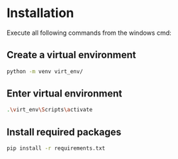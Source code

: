 # Installation


Execute all following commands from the windows cmd:

## Create a virtual environment
```bash
python -m venv virt_env/
```

## Enter virtual environment
```bash
.\virt_env\Scripts\activate
``` 


## Install required packages
```bash
pip install -r requirements.txt
```
